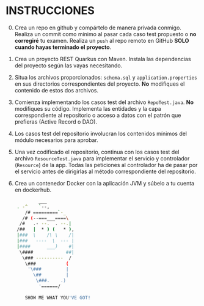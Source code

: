 INSTRUCCIONES
=============

0. Crea un repo en github y compártelo de manera privada conmigo. Realiza un commit como mínimo al pasar cada caso test propuesto o **no corregiré** tu examen.
Realiza un `push` al repo remoto en GitHub **SOLO cuando hayas terminado el proyecto**.

1. Crea un proyecto REST Quarkus con Maven. Instala las dependencias del proyecto según las vayas necesitando.

2. Situa los archivos proporcionados: `schema.sql` y `application.properties` en sus directorios correspondientes del proyecto. **No** modifiques el contenido de estos dos archivos.

3. Comienza implementando los casos test del archivo `RepoTest.java`. **No** modifiques su código. Implementa las entidades y la capa correspondiente al repositorio o acceso a datos con el patrón que prefieras (Active Record o DAO).

4. Los casos test del repositorio involucran los contenidos mínimos del módulo necesarios para aprobar.

5. Una vez codificado el repositorio, continua con los casos test del archivo `ResourceTest.java` para implementar el servicio y controlador (`Resource`) de la app. Todas las peticiones al controlador ha de pasar por el servicio antes de dirigirlas al método correspondiente del repositorio.
   
6. Crea un contenedor Docker con la aplicación JVM y súbelo a tu cuenta en dockerhub.

```bash
            ___
	. -^    `--,
       /# =========`-_
      /# (--===___====\
     /#   .- --.  . --.|
    /##   |  * ) (   * ),
    |###  \    /\ \    /|
    |###   ----  \  --- |
    |####      ___)    #|
     \####            ##|
      \### ----------  /
       \###           (
        '\###         |
          \##         |
           \###.    .)
            '======/
       
       SHOW ME WHAT YOU'VE GOT! 
```